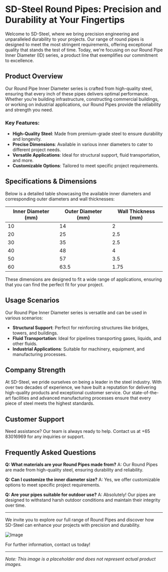 # SD-Steel Round Pipes: Precision and Durability at Your Fingertips

Welcome to SD-Steel, where we bring precision engineering and unparalleled durability to your projects. Our range of round pipes is designed to meet the most stringent requirements, offering exceptional quality that stands the test of time. Today, we're focusing on our Round Pipe Inner Diameter (ID) series, a product line that exemplifies our commitment to excellence.

## Product Overview

Our Round Pipe Inner Diameter series is crafted from high-quality steel, ensuring that every inch of these pipes delivers optimal performance. Whether you’re building infrastructure, constructing commercial buildings, or working on industrial applications, our Round Pipes provide the reliability and strength you need.

### Key Features:
- **High-Quality Steel**: Made from premium-grade steel to ensure durability and longevity.
- **Precise Dimensions**: Available in various inner diameters to cater to different project needs.
- **Versatile Applications**: Ideal for structural support, fluid transportation, and more.
- **Customizable Options**: Tailored to meet specific project requirements.

## Specifications & Dimensions

Below is a detailed table showcasing the available inner diameters and corresponding outer diameters and wall thicknesses:

| Inner Diameter (mm) | Outer Diameter (mm) | Wall Thickness (mm) |
|---------------------|---------------------|---------------------|
| 10                  | 14                  | 2                   |
| 20                  | 25                  | 2.5                 |
| 30                  | 35                  | 2.5                 |
| 40                  | 48                  | 4                   |
| 50                  | 57                  | 3.5                 |
| 60                  | 63.5                | 1.75                |

These dimensions are designed to fit a wide range of applications, ensuring that you can find the perfect fit for your project.

## Usage Scenarios

Our Round Pipe Inner Diameter series is versatile and can be used in various scenarios:

- **Structural Support**: Perfect for reinforcing structures like bridges, towers, and buildings.
- **Fluid Transportation**: Ideal for pipelines transporting gases, liquids, and other fluids.
- **Industrial Applications**: Suitable for machinery, equipment, and manufacturing processes.

## Company Strength

At SD-Steel, we pride ourselves on being a leader in the steel industry. With over two decades of experience, we have built a reputation for delivering high-quality products and exceptional customer service. Our state-of-the-art facilities and advanced manufacturing processes ensure that every piece of steel meets the highest standards.

## Customer Support

Need assistance? Our team is always ready to help. Contact us at +65 83016969 for any inquiries or support.

## Frequently Asked Questions

**Q: What materials are your Round Pipes made from?**
A: Our Round Pipes are made from high-quality steel, ensuring durability and reliability.

**Q: Can I customize the inner diameter size?**
A: Yes, we offer customizable options to meet specific project requirements.

**Q: Are your pipes suitable for outdoor use?**
A: Absolutely! Our pipes are designed to withstand harsh outdoor conditions and maintain their integrity over time.

---

We invite you to explore our full range of Round Pipes and discover how SD-Steel can enhance your projects with precision and durability. 

![Image](https://github.com/user-attachments/assets/2567258e-e124-4816-932d-1809bd27ef0b)

For further information, contact us today!

---

*Note: This image is a placeholder and does not represent actual product images.*